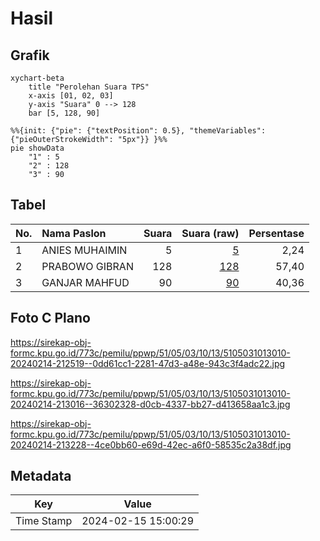 # Hasil

## Grafik

```mermaid
xychart-beta
    title "Perolehan Suara TPS"
    x-axis [01, 02, 03]
    y-axis "Suara" 0 --> 128
    bar [5, 128, 90]
```

```mermaid
%%{init: {"pie": {"textPosition": 0.5}, "themeVariables": {"pieOuterStrokeWidth": "5px"}} }%%
pie showData
    "1" : 5
    "2" : 128
    "3" : 90
```

## Tabel

| No. | Nama Paslon    | Suara | Suara (raw) | Persentase |
|:--- |:-------------- | -----:| -----------:| ----------:|
| 1   | ANIES MUHAIMIN | 5     | [5][p-1]    | 2,24       |
| 2   | PRABOWO GIBRAN | 128   | [128][p-2]  | 57,40      |
| 3   | GANJAR MAHFUD  | 90    | [90][p-3]   | 40,36      |


[p-1]: https://github.com/gigit-pemilu/pemilu-2024-51-bali/blob/main/pilpres/hitung-suara/sub/51-bali/sub/05-klungkung/sub/03-klungkung/sub/1013-semarapura-klod/sub/010-tps/sub/paslon-1.txt
[p-2]: https://github.com/gigit-pemilu/pemilu-2024-51-bali/blob/main/pilpres/hitung-suara/sub/51-bali/sub/05-klungkung/sub/03-klungkung/sub/1013-semarapura-klod/sub/010-tps/sub/paslon-2.txt
[p-3]: https://github.com/gigit-pemilu/pemilu-2024-51-bali/blob/main/pilpres/hitung-suara/sub/51-bali/sub/05-klungkung/sub/03-klungkung/sub/1013-semarapura-klod/sub/010-tps/sub/paslon-3.txt

## Foto C Plano

https://sirekap-obj-formc.kpu.go.id/773c/pemilu/ppwp/51/05/03/10/13/5105031013010-20240214-212519--0dd61cc1-2281-47d3-a48e-943c3f4adc22.jpg

https://sirekap-obj-formc.kpu.go.id/773c/pemilu/ppwp/51/05/03/10/13/5105031013010-20240214-213016--36302328-d0cb-4337-bb27-d413658aa1c3.jpg

https://sirekap-obj-formc.kpu.go.id/773c/pemilu/ppwp/51/05/03/10/13/5105031013010-20240214-213228--4ce0bb60-e69d-42ec-a6f0-58535c2a38df.jpg


## Metadata

| Key        | Value               |
| ---------- | ------------------- |
| Time Stamp | 2024-02-15 15:00:29 |



